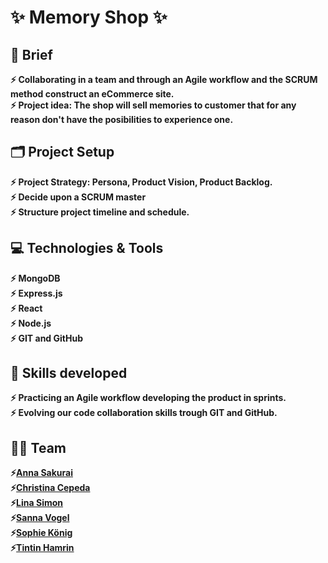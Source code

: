 # :sparkles:	Memory Shop  :sparkles:	 
  
## :page_facing_up: Brief
 **:zap: Collaborating in a team and through an Agile workflow and the SCRUM method construct an eCommerce site.  <br>
   :zap: Project idea: The shop will sell memories to customer that for any reason don't have the posibilities to experience one.** <br>
   

## :card_index_dividers: Project Setup 
 **:zap: Project Strategy: Persona, Product Vision, Product Backlog. <br>
 :zap: Decide upon a SCRUM master <br>
 :zap: Structure project timeline and schedule.**<br>

## :computer:	 Technologies & Tools
 **:zap: MongoDB <br>
 :zap: Express.js <br>
 :zap: React<br>
 :zap: Node.js<br>
 :zap: GIT and GitHub**<br>

  
## :mechanical_arm: Skills developed
 **:zap: Practicing an Agile workflow developing the product in sprints. <br>
 :zap: Evolving our code collaboration skills trough GIT and GitHub.**
      

            
 ## :dancing_women: Team 
   **:zap:[Anna Sakurai](https://github.com/AnnaSak7)<br>
     :zap:[Christina Cepeda](https://github.com/ChrisCepeda)<br>
     :zap:[Lina Simon](https://github.com/LinaSimon)<br>
     :zap:[Sanna Vogel](https://github.com/SanVog)<br>
     :zap:[Sophie König](https://github.com/SophieKoenig)<br>
     :zap:[Tintin Hamrin](https://github.com/TintinHamrin)**
